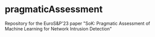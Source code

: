 # pragmaticAssessment
Repository for the EuroS&amp;P'23 paper "SoK: Pragmatic Assessment of Machine Learning for Network Intrusion Detection"
